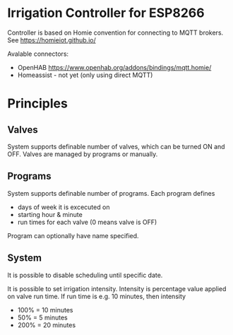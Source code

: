 # Irrigation Controller for ESP8266 

Controller is based on Homie convention for connecting to MQTT brokers.
See https://homieiot.github.io/

Avalable connectors:
* OpenHAB https://www.openhab.org/addons/bindings/mqtt.homie/
* Homeassist - not yet (only using direct MQTT)

# Principles
## Valves
System supports definable number of valves, which can be turned ON and OFF.
Valves are managed by programs or manually.

## Programs
System supports definable number of programs.
Each program defines 
* days of week it is excecuted on
* starting hour & minute
* run times for each valve (0 means valve is OFF)

Program can optionally have name specified.

## System
It is possible to disable scheduling until specific date.

It is possible to set irrigation intensity. Intensity is percentage value applied on valve run time.
If run time is e.g. 10 minutes, then intensity 
* 100% = 10 minutes
* 50% = 5 minutes
* 200% = 20 minutes

